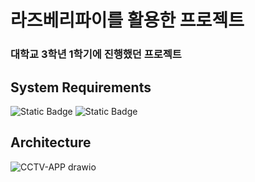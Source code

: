 # 라즈베리파이를 활용한 프로젝트
### 대학교 3학년 1학기에 진행했던 프로젝트

## System Requirements
![Static Badge](https://img.shields.io/badge/Raspberry%20Pi-test?logo=raspberry%20pi&color=red) ![Static Badge](https://img.shields.io/badge/android-test?logo=android&color=green)

## Architecture
![CCTV-APP drawio](https://github.com/Antarctica1/CCTV-App/assets/64230151/0937783a-85e1-4713-b1eb-cf2a033d4e1e)


